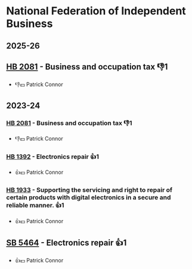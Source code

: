 # National Federation of Independent Business
## 2025-26

## [HB 2081](/bill/2025-26/hb/2081/) - Business and occupation tax  👎1 
* 👎💵 Patrick Connor

## 2023-24

### [HB 2081](/bill/2023-24/hb/2081/) - Business and occupation tax  👎1 
* 👎💵 Patrick Connor

### [HB 1392](/bill/2023-24/hb/1392/) - Electronics repair 👍1  
* 👍💵 Patrick Connor

### [HB 1933](/bill/2023-24/hb/1933/) - Supporting the servicing and right to repair of certain products with digital electronics in a secure and reliable manner. 👍1  
* 👍💵 Patrick Connor

## [SB 5464](/bill/2023-24/sb/5464/) - Electronics repair 👍1  
* 👍💵 Patrick Connor
